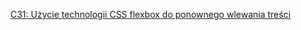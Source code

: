 [C31: Użycie technologii CSS flexbox do ponownego wlewania treści](https://www.w3.org/WAI/WCAG22/Techniques/css/C31)
